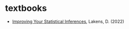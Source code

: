 # textbooks

- [Improving Your Statistical Inferences](https://lakens.github.io/statistical_inferences/index.html), Lakens, D. (2022)
